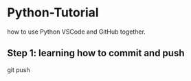 # Python-Tutorial
how to use Python VSCode and GitHub together.

## Step 1: learning how to commit and push
git push 
 